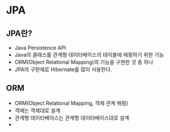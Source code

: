 # JPA

## JPA란?
* Java Persistence API
* Java의 클래스를 관계형 데이터베이스의 테이블에 매핑하기 위한 기능
* ORM(Object Relational Mapping)의 기능을 구현한 것 중 하나
* JPA의 구현체로 Hibernate를 많이 사용한다.

## ORM
* ORM(Object Relational Mapping, 객체 관계 매핑)
* 객체는 객체대로 설계
* 관계형 데이터베이스는 관계형 데이터베이스대로 설계
*  